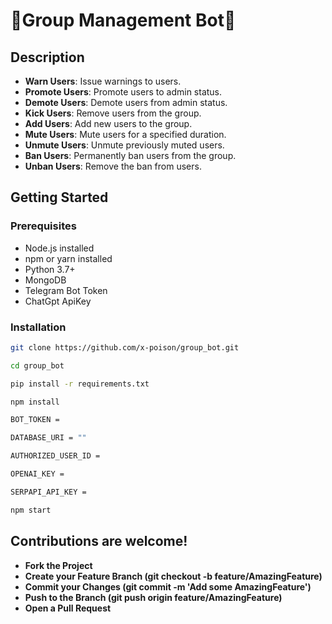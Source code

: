 # 🤖Group Management Bot🤖

## Description
- **Warn Users**: Issue warnings to users.
- **Promote Users**: Promote users to admin status.
- **Demote Users**: Demote users from admin status.
- **Kick Users**: Remove users from the group.
- **Add Users**: Add new users to the group.
- **Mute Users**: Mute users for a specified duration.
- **Unmute Users**: Unmute previously muted users.
- **Ban Users**: Permanently ban users from the group.
- **Unban Users**: Remove the ban from users.


## Getting Started

### Prerequisites
- Node.js installed
- npm or yarn installed
- Python 3.7+
- MongoDB
- Telegram Bot Token
- ChatGpt ApiKey

### Installation

   ```sh
   git clone https://github.com/x-poison/group_bot.git

   cd group_bot

   pip install -r requirements.txt

   npm install
  
   BOT_TOKEN = 

   DATABASE_URI = ""

   AUTHORIZED_USER_ID =

   OPENAI_KEY = 

   SERPAPI_API_KEY =

   npm start

   ```

## Contributions are welcome!

- **Fork the Project**
- **Create your Feature Branch (git checkout -b feature/AmazingFeature)**
- **Commit your Changes (git commit -m 'Add some AmazingFeature')**
- **Push to the Branch (git push origin feature/AmazingFeature)**
- **Open a Pull Request**



